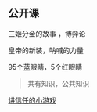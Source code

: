 ##  公开课

三姬分金的故事 ，博弈论 



皇帝的新装，呐喊的力量

95个蓝眼睛，5个红眼睛   

> 共有知识，公共知识

[讲信任的小游戏](https://sekai.co/trust/)